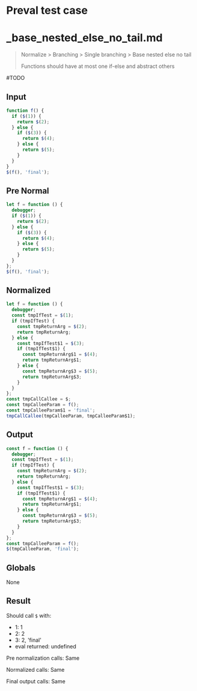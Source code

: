 # Preval test case

# _base_nested_else_no_tail.md

> Normalize > Branching > Single branching > Base nested else no tail
>
> Functions should have at most one if-else and abstract others

#TODO

## Input

`````js filename=intro
function f() {
  if ($(1)) {
    return $(2);
  } else {
    if ($(3)) {
      return $(4);
    } else {
      return $(5);
    }
  }
}
$(f(), 'final');
`````

## Pre Normal

`````js filename=intro
let f = function () {
  debugger;
  if ($(1)) {
    return $(2);
  } else {
    if ($(3)) {
      return $(4);
    } else {
      return $(5);
    }
  }
};
$(f(), 'final');
`````

## Normalized

`````js filename=intro
let f = function () {
  debugger;
  const tmpIfTest = $(1);
  if (tmpIfTest) {
    const tmpReturnArg = $(2);
    return tmpReturnArg;
  } else {
    const tmpIfTest$1 = $(3);
    if (tmpIfTest$1) {
      const tmpReturnArg$1 = $(4);
      return tmpReturnArg$1;
    } else {
      const tmpReturnArg$3 = $(5);
      return tmpReturnArg$3;
    }
  }
};
const tmpCallCallee = $;
const tmpCalleeParam = f();
const tmpCalleeParam$1 = 'final';
tmpCallCallee(tmpCalleeParam, tmpCalleeParam$1);
`````

## Output

`````js filename=intro
const f = function () {
  debugger;
  const tmpIfTest = $(1);
  if (tmpIfTest) {
    const tmpReturnArg = $(2);
    return tmpReturnArg;
  } else {
    const tmpIfTest$1 = $(3);
    if (tmpIfTest$1) {
      const tmpReturnArg$1 = $(4);
      return tmpReturnArg$1;
    } else {
      const tmpReturnArg$3 = $(5);
      return tmpReturnArg$3;
    }
  }
};
const tmpCalleeParam = f();
$(tmpCalleeParam, 'final');
`````

## Globals

None

## Result

Should call `$` with:
 - 1: 1
 - 2: 2
 - 3: 2, 'final'
 - eval returned: undefined

Pre normalization calls: Same

Normalized calls: Same

Final output calls: Same
